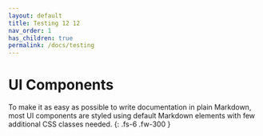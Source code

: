 ```yaml
---
layout: default
title: Testing 12 12
nav_order: 1
has_children: true
permalink: /docs/testing
---
```


# UI Components

To make it as easy as possible to write documentation in plain Markdown, most UI components are styled using default Markdown elements with few additional CSS classes needed.
{: .fs-6 .fw-300 }
